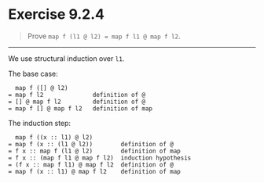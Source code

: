 # Exercise 9.2.4

> Prove `map f (l1 @ l2) = map f l1 @ map f l2`.

---

We use structural induction over `l1`.

The base case:
```text
  map f ([] @ l2)
= map f l2              definition of @
= [] @ map f l2         definition of @
= map f [] @ map f l2   definition of map
```
The induction step:
```text
  map f ((x :: l1) @ l2)
= map f (x :: (l1 @ l2))        definition of @
= f x :: map f (l1 @ l2)        definition of map
= f x :: (map f l1 @ map f l2)  induction hypothesis
= (f x :: map f l1) @ map f l2  definition of @
= map f (x :: l1) @ map f l2    definition of map
```
